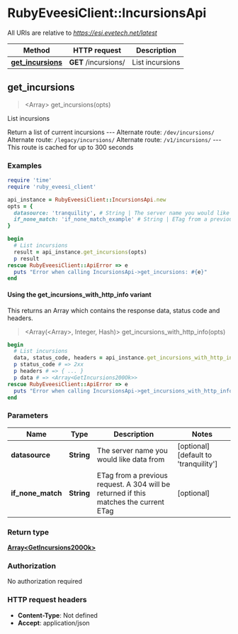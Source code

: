 # RubyEveesiClient::IncursionsApi

All URIs are relative to *https://esi.evetech.net/latest*

| Method | HTTP request | Description |
| ------ | ------------ | ----------- |
| [**get_incursions**](IncursionsApi.md#get_incursions) | **GET** /incursions/ | List incursions |


## get_incursions

> <Array<GetIncursions200Ok>> get_incursions(opts)

List incursions

Return a list of current incursions  --- Alternate route: `/dev/incursions/`  Alternate route: `/legacy/incursions/`  Alternate route: `/v1/incursions/`  --- This route is cached for up to 300 seconds

### Examples

```ruby
require 'time'
require 'ruby_eveesi_client'

api_instance = RubyEveesiClient::IncursionsApi.new
opts = {
  datasource: 'tranquility', # String | The server name you would like data from
  if_none_match: 'if_none_match_example' # String | ETag from a previous request. A 304 will be returned if this matches the current ETag
}

begin
  # List incursions
  result = api_instance.get_incursions(opts)
  p result
rescue RubyEveesiClient::ApiError => e
  puts "Error when calling IncursionsApi->get_incursions: #{e}"
end
```

#### Using the get_incursions_with_http_info variant

This returns an Array which contains the response data, status code and headers.

> <Array(<Array<GetIncursions200Ok>>, Integer, Hash)> get_incursions_with_http_info(opts)

```ruby
begin
  # List incursions
  data, status_code, headers = api_instance.get_incursions_with_http_info(opts)
  p status_code # => 2xx
  p headers # => { ... }
  p data # => <Array<GetIncursions200Ok>>
rescue RubyEveesiClient::ApiError => e
  puts "Error when calling IncursionsApi->get_incursions_with_http_info: #{e}"
end
```

### Parameters

| Name | Type | Description | Notes |
| ---- | ---- | ----------- | ----- |
| **datasource** | **String** | The server name you would like data from | [optional][default to &#39;tranquility&#39;] |
| **if_none_match** | **String** | ETag from a previous request. A 304 will be returned if this matches the current ETag | [optional] |

### Return type

[**Array&lt;GetIncursions200Ok&gt;**](GetIncursions200Ok.md)

### Authorization

No authorization required

### HTTP request headers

- **Content-Type**: Not defined
- **Accept**: application/json

